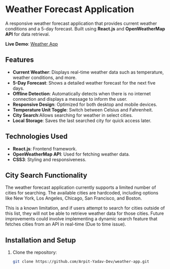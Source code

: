 # Weather Forecast Application

A responsive weather forecast application that provides current weather conditions and a 5-day forecast. Built using **React.js** and **OpenWeatherMap API** for data retrieval.

**Live Demo**: [Weather App](https://weather-app-amber-six-21.vercel.app/)

## Features

- **Current Weather**: Displays real-time weather data such as temperature, weather conditions, and more.
- **5-Day Forecast**: Shows a detailed weather forecast for the next five days.
- **Offline Detection**: Automatically detects when there is no internet connection and displays a message to inform the user.
- **Responsive Design**: Optimized for both desktop and mobile devices.
- **Temperature Unit Toggle**: Switch between Celsius and Fahrenheit.
- **City Search**:Allows searching for weather in select cities.
- **Local Storage**: Saves the last searched city for quick access later.

## Technologies Used

- **React.js**: Frontend framework.
- **OpenWeatherMap API**: Used for fetching weather data.
- **CSS3**: Styling and responsiveness.

## City Search Functionality

The weather forecast application currently supports a limited number of cities for searching. The available cities are hardcoded, including options like New York, Los Angeles, Chicago, San Francisco, and Boston.

This is a known limitation, and if users attempt to search for cities outside of this list, they will not be able to retrieve weather data for those cities. Future improvements could involve implementing a dynamic search feature that fetches cities from an API in real-time (Due to time issue).

## Installation and Setup

1. Clone the repository:
   ```bash
   git clone https://github.com/Arpit-Yadav-Dev/weather-app.git
   ```

